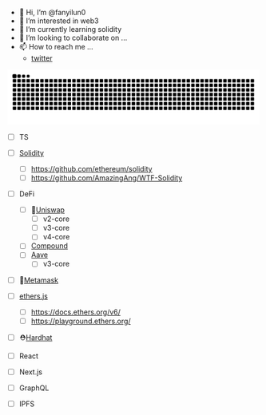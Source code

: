 - 👋 Hi, I’m @fanyilun0
- 👀 I’m interested in web3
- 🌱 I’m currently learning solidity
- 💞️ I’m looking to collaborate on ...
- 📫 How to reach me ...
  - [twitter](https://twitter.com/fanyilun0)

<picture>
  <source media="(prefers-color-scheme: dark)" 
          srcset="https://raw.githubusercontent.com/fanyilun0/fanyilun0/output/github-contribution-grid-snake-dark.svg">
  <source media="(prefers-color-scheme: light)" 
          srcset="https://raw.githubusercontent.com/fanyilun0/fanyilun0/output/github-contribution-grid-snake.svg">
  <img alt="github contribution grid snake animation" 
       src="https://raw.githubusercontent.com/fanyilun0/fanyilun0/output/github-contribution-grid-snake.svg">
</picture>

- [ ] TS

- [ ] [Solidity](https://soliditylang.org/)

  - [ ] https://github.com/ethereum/solidity
  - [ ] https://github.com/AmazingAng/WTF-Solidity

- [ ] DeFi

  - [ ] 🦄[Uniswap](https://github.com/Uniswap)
    - [ ] v2-core
    - [ ] v3-core
    - [ ] v4-core
  - [ ] [Compound](https://github.com/compound-finance/compound-protocol)
  - [ ] [Aave](https://github.com/aave)
    - [ ] v3-core

- [ ] 🦊[Metamask](https://metamask.io/developer/#get-started)

- [ ] [ethers.js](https://github.com/ethers-io/ethers.js)

  - [ ] https://docs.ethers.org/v6/
  - [ ] https://playground.ethers.org/

- [ ] ⛑[Hardhat](https://github.com/NomicFoundation/hardhat)

- [ ] React

- [ ] Next.js

- [ ] GraphQL

- [ ] IPFS

<!---
fanyilun0/fanyilun0 is a ✨ special ✨ repository because its `README.md` (this file) appears on your GitHub profile.
You can click the Preview link to take a look at your changes.
--->
